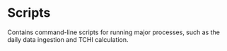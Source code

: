 # Scripts

Contains command-line scripts for running major processes, such as the daily data ingestion and TCHI calculation.
